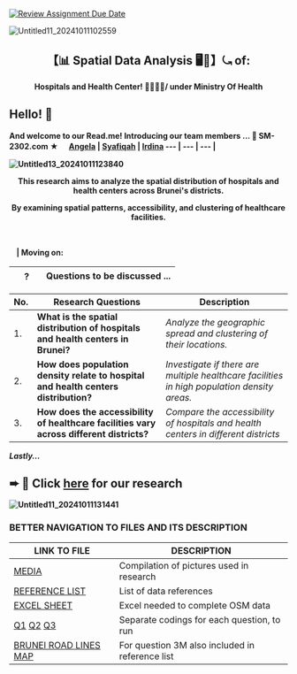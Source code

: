 [![Review Assignment Due Date](https://classroom.github.com/assets/deadline-readme-button-22041afd0340ce965d47ae6ef1cefeee28c7c493a6346c4f15d667ab976d596c.svg)](https://classroom.github.com/a/EM3FG0CJ)

![Untitled11_20241011102559](https://github.com/user-attachments/assets/922dee37-1e98-4350-a6df-ab25c2e3bd9d)

<h2 align='center'>【📊 Spatial Data Analysis  🖥️🧾】⤿ of:</h2>


<p align='center'><b> Hospitals and Health Center! 🏥🧑🏻‍⚕️/ under Ministry Of Health

## Hello! 👋 

And welcome to our Read.me! Introducing our team members ...
🔎 **SM-2302.com** ★  ㅤ [Angela](https://github.com/Angela-29) |  [Syafiqah](https://github.com/SyafYus)  | [Irdina](https://github.com/nrirdnbtrsy)
--- | --- | --- |

![Untitled13_20241011123840](https://github.com/user-attachments/assets/40d1a0b5-409c-4c7e-ad75-d32477994ad3)

<p align='center'><b>This research aims to analyze the spatial distribution of hospitals and health centers across Brunei's districts.
<p align='center'><b>By examining spatial patterns, accessibility, and clustering of healthcare facilities.
 
‎ 

 ㅤ| Moving on:

 ㅤ ?ㅤ| Questions to be discussed ...
  -- | -- 
  
**No.** | **Research Questions** | **Description** |
|--- | --- | --- |
|1. | **What is the spatial distribution of hospitals and health centers in Brunei?** | *Analyze the geographic spread and clustering of their locations.* |
|2. | **How does population density relate to hospital and health centers distribution?**  | *Investigate if there are multiple healthcare facilities in high population density areas.* |
|3. | **How does the accessibility of healthcare facilities vary across different districts?** | *Compare the accessibility of hospitals and health centers in different districts* |


*Lastly...*

➨ 📄  Click [here](https://github.com/sm2302-aug24/grp-sine-rs/blob/main/Hospitals.md) for our research
 ---

![Untitled11_20241011131441](https://github.com/user-attachments/assets/8578947a-8f4f-4503-a768-3ad4de46ccd0) 


### **BETTER NAVIGATION TO FILES AND ITS DESCRIPTION**

| LINK TO FILE    | DESCRIPTION     |
|-----------------|-----------------|
| [MEDIA](https://github.com/sm2302-aug24/grp-sine-rs/blob/main/Media.md)      | Compilation of pictures used in research       |
| [REFERENCE LIST](https://github.com/sm2302-aug24/grp-sine-rs/blob/main/Data_Reference_List.md) | List of data references       |
| [EXCEL SHEET](https://github.com/sm2302-aug24/grp-sine-rs/blob/main/excel%20coordinates.xlsx)      | Excel needed to complete OSM data       |
| [Q1](https://github.com/sm2302-aug24/grp-sine-rs/blob/main/Question1.R) [Q2](https://github.com/sm2302-aug24/grp-sine-rs/blob/main/Question2.R) [Q3](https://github.com/sm2302-aug24/grp-sine-rs/blob/main/Question3.R) | Separate codings for each question, to run       |
| [BRUNEI ROAD LINES MAP](https://github.com/sm2302-aug24/grp-sine-rs/blob/main/hotosm_brn_roads_lines_geojson.geojson) | For question 3M also included in reference list |






